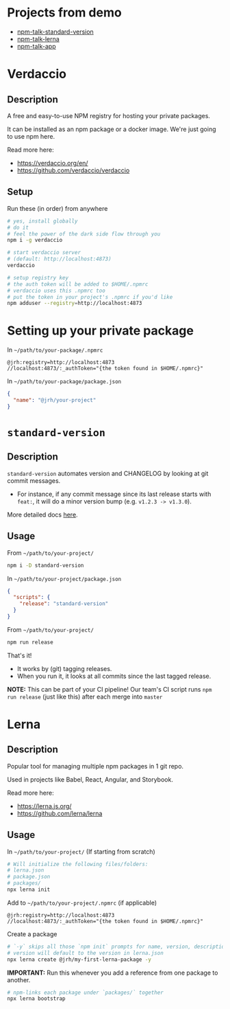 # Projects from demo

- [npm-talk-standard-version](../npm-talk-standard-version)
- [npm-talk-lerna](../npm-talk-lerna)
- [npm-talk-app](../npm-talk-app)

# Verdaccio

## Description

A free and easy-to-use NPM registry for hosting your private packages.

It can be installed as an npm package or a docker image. We're just going to use npm here.

Read more here:
  - https://verdaccio.org/en/
  - https://github.com/verdaccio/verdaccio

## Setup

Run these (in order) from anywhere

```bash
# yes, install globally
# do it
# feel the power of the dark side flow through you
npm i -g verdaccio

# start verdaccio server
# (default: http://localhost:4873)
verdaccio

# setup registry key
# the auth token will be added to $HOME/.npmrc
# verdaccio uses this .npmrc too
# put the token in your project's .npmrc if you'd like
npm adduser --registry=http://localhost:4873
```

# Setting up your private package
In `~/path/to/your-package/.npmrc`

```
@jrh:registry=http://localhost:4873
//localhost:4873/:_authToken="{the token found in $HOME/.npmrc}"
```

In `~/path/to/your-package/package.json`

```json
{
  "name": "@jrh/your-project"
}
```

# `standard-version`

## Description

`standard-version` automates version and CHANGELOG  by looking at git commit messages.

  - For instance, if any commit message since its last release starts with `feat:`, it will do a minor version bump (e.g. `v1.2.3 -> v1.3.0`).

More detailed docs [here](https://www.npmjs.com/package/standard-version).

## Usage
From `~/path/to/your-project/`

```bash
npm i -D standard-version
```

In `~/path/to/your-project/package.json`

```json
{
  "scripts": {
    "release": "standard-version"
  }
}
```

From `~/path/to/your-project/`

```bash
npm run release
```

That's it!
  - It works by (git) tagging releases.
  - When you run it, it looks at all commits since the last tagged release.

**NOTE:** This can be part of your CI pipeline! Our team's CI script runs `npm run release` (just like this) after each merge into `master`

# Lerna

## Description

Popular tool for managing multiple npm packages in 1 git repo.

Used in projects like Babel, React, Angular, and Storybook.

Read more here:
  - https://lerna.js.org/
  - https://github.com/lerna/lerna

## Usage

In `~/path/to/your-project/` (If starting from scratch)

```bash
# Will initialize the following files/folders:
# lerna.json
# package.json
# packages/
npx lerna init
```

Add to `~/path/to/your-project/.npmrc` (if applicable)

```
@jrh:registry=http://localhost:4873
//localhost:4873/:_authToken="{the token found in $HOME/.npmrc}"
```

Create a package

```bash
# `-y` skips all those `npm init` prompts for name, version, description, etc
# version will default to the version in lerna.json
npx lerna create @jrh/my-first-lerna-package -y
```

**IMPORTANT:** Run this whenever you add a reference from one package to another.

```bash
# npm-links each package under `packages/` together
npx lerna bootstrap
```
